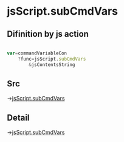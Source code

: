 # jsScript.subCmdVars

## Difinition by js action

```js.js

var=commandVariableCon
	?func=jsScript.subCmdVars
		&jsContentsString
```

## Src

->[jsScript.subCmdVars](https://github.com/puutaro/CommandClick/blob/master/app/src/main/java/com/puutaro/commandclick/fragment_lib/terminal_fragment/js_interface/edit/JsScript.kt#L91)

## Detail

->[jsScript.subCmdVars](https://github.com/puutaro/CommandClick/blob/master/md/developer/js_interface/details/edit/JsScript/subCmdVars.md)
